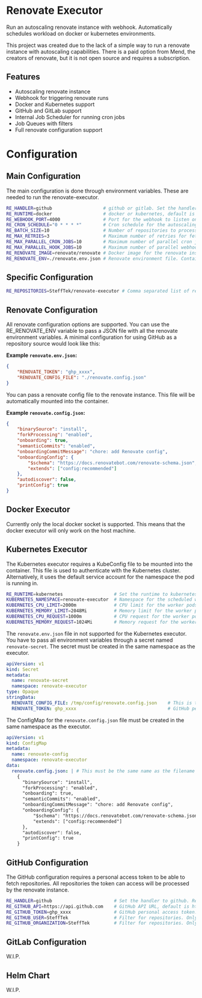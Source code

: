 # Renovate Executor
Run an autoscaling renovate instance with webhook. Automatically schedules workload on docker or kubernetes environments.

This project was created due to the lack of a simple way to run a renovate instance with autoscaling capabilities. There is a paid option from Mend, the creators of renovate, but it is not open source and requires a subscription.

## Features
- Autoscaling renovate instance
- Webhook for triggering renovate runs
- Docker and Kubernetes support
- GitHub and GitLab support
- Internal Job Scheduler for running cron jobs
- Job Queues with filters
- Full renovate configuration support

# Configuration

## Main Configuration

The main configuration is done through environment variables. These are needed to run the renovate-executor.

```bash
RE_HANDLER=github                   # github or gitlab. Set the handler. This lets renovate-executor know which handler to use
RE_RUNTIME=docker                   # docker or kubernetes, default is docker. Runtime specifies where the workers will be scheduled
RE_WEBHOOK_PORT=4000                # Port for the webhook to listen on
RE_CRON_SCHEDULE="0 * * * *"        # Cron schedule for the autoscaling renovate instance
RE_BATCH_SIZE=10                    # Number of repositories to process in a single worker batch
RE_MAX_RETRIES=3                    # Maximum number of retries for fetching from the remote git server. If the limit is reached, the process will halt
RE_MAX_PARALLEL_CRON_JOBS=10        # Maximum number of parallel cron jobs to run scaled workers, default is 10
RE_MAX_PARALLEL_HOOK_JOBS=10        # Maximum number of parallel webhook jobs to run scaled workers, default is 10
RE_RENOVATE_IMAGE=renovate/renovate # Docker image for the renovate instance
RE_RENOVATE_ENV=./renovate.env.json # Renovate environment file. Contains all environment variables that will be passed to the renovate instance
```

## Specific Configuration

```bash
RE_REPOSITORIES=SteffTek/renovate-executor # Comma separated list of repositories to process. This acts as whitelist for the renovate instance. If empty, all found repositories will be processed
```

## Renovate Configuration

All renovate configuration options are supported. You can use the RE_RENOVATE_ENV variable to pass a JSON file with all the renovate environment variables. A minimal configuration for using GitHub as a repository source would look like this:

**Example `renovate.env.json`:**
```json
{
    "RENOVATE_TOKEN": "ghp_xxxx",
    "RENOVATE_CONFIG_FILE": "./renovate.config.json"
}
```

You can pass a renovate config file to the renovate instance. This file will be automatically mounted into the container.

**Example `renovate.config.json`:**
```json
{
    "binarySource": "install",
    "forkProcessing": "enabled",
    "onboarding": true,
    "semanticCommits": "enabled",
    "onboardingCommitMessage": "chore: add Renovate config",
    "onboardingConfig": {
        "$schema": "https://docs.renovatebot.com/renovate-schema.json",
        "extends": ["config:recommended"]
    },
    "autodiscover": false,
    "printConfig": true
}
```

## Docker Executor

Currently only the local docker socket is supported. This means that the docker executor will only work on the host machine.

## Kubernetes Executor

The Kubernetes executor requires a KubeConfig file to be mounted into the container. This file is used to authenticate with the Kubernetes cluster. Alternatively, it uses the default service account for the namespace the pod is running in.

```bash
RE_RUNTIME=kubernetes                   # Set the runtime to kubernetes
KUBERNETES_NAMESPACE=renovate-executor  # Namespace for the scheduled worker pods, default is renovate-executor
KUBERNETES_CPU_LIMIT=2000m              # CPU limit for the worker pods, default is 2000m
KUBERNETES_MEMORY_LIMIT=2048Mi          # Memory limit for the worker pods, default is 2048Mi
KUBERNETES_CPU_REQUEST=1000m            # CPU request for the worker pods, default is 1000m
KUBERNETES_MEMORY_REQUEST=1024Mi        # Memory request for the worker pods, default is 1024Mi
```

The `renovate.env.json` file in not supported for the Kubernetes executor. You have to pass all environment variables through a secret named `renovate-secret`. The secret must be created in the same namespace as the executor.

```yaml
apiVersion: v1
kind: Secret
metadata:
  name: renovate-secret
  namespace: renovate-executor
type: Opaque
stringData:
  RENOVATE_CONFIG_FILE: /tmp/config/renovate.config.json    # This is the path inside the container. A ConfigMap is used to mount the file. /tmp/config is a fixed path. Name the file as you like
  RENOVATE_TOKEN: ghp_xxxx                                  # GitHub personal access token
```

The ConfigMap for the `renovate.config.json` file must be created in the same namespace as the executor.

```yaml
apiVersion: v1
kind: ConfigMap
metadata:
  name: renovate-config
  namespace: renovate-executor
data:
  renovate.config.json: | # This must be the same name as the filename in the secret
    {
      "binarySource": "install",
      "forkProcessing": "enabled",
      "onboarding": true,
      "semanticCommits": "enabled",
      "onboardingCommitMessage": "chore: add Renovate config",
      "onboardingConfig": {
          "$schema": "https://docs.renovatebot.com/renovate-schema.json",
          "extends": ["config:recommended"]
      },
      "autodiscover": false,
      "printConfig": true
    }
```

## GitHub Configuration

The GitHub configuration requires a personal access token to be able to fetch repositories. All repositories the token can access will be processed by the renovate instance.

```bash
RE_HANDLER=github                       # Set the handler to github. Required for using GitHub as repository source
RE_GITHUB_API=https://api.github.com    # GitHub API URL, default is https://api.github.com
RE_GITHUB_TOKEN=ghp_xxxx                # GitHub personal access token. This is REQUIRED
RE_GITHUB_USER=SteffTek                 # Filter for repositories. Only repositories from this user will be processed. Not compatible with RE_GITHUB_ORGANIZATION
RE_GITHUB_ORGANIZATION=SteffTek         # Filter for repositories. Only repositories from this organization will be processed. Not compatible with RE_GITHUB_USER
```

## GitLab Configuration
W.I.P.

## Helm Chart
W.I.P.